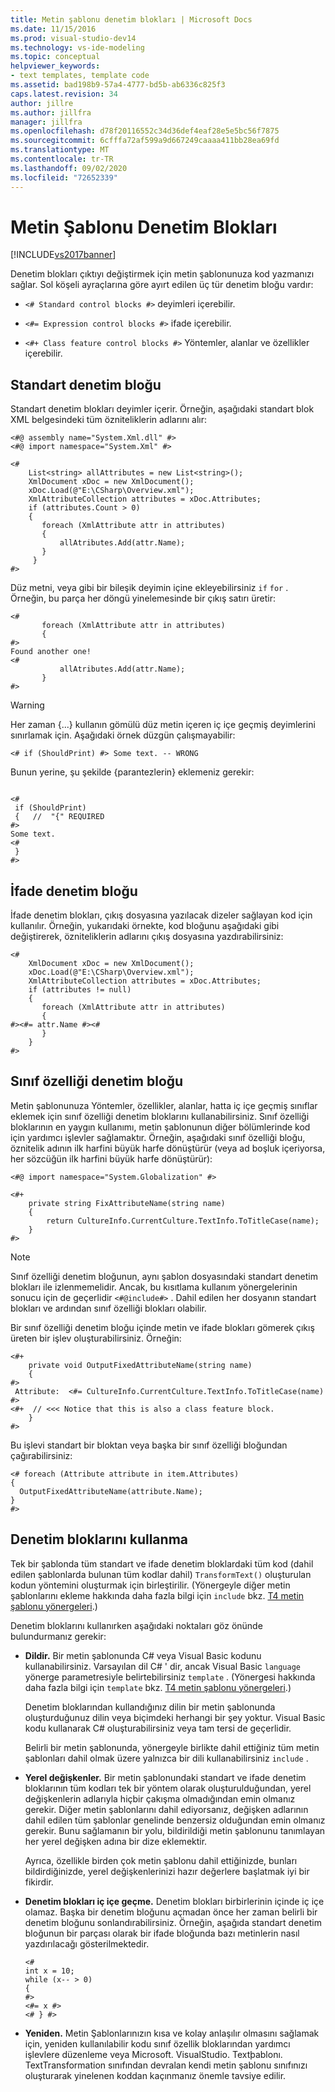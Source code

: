 ```yaml
---
title: Metin şablonu denetim blokları | Microsoft Docs
ms.date: 11/15/2016
ms.prod: visual-studio-dev14
ms.technology: vs-ide-modeling
ms.topic: conceptual
helpviewer_keywords:
- text templates, template code
ms.assetid: bad198b9-57a4-4777-bd5b-ab6336c825f3
caps.latest.revision: 34
author: jillre
ms.author: jillfra
manager: jillfra
ms.openlocfilehash: d78f20116552c34d36def4eaf28e5e5bc56f7875
ms.sourcegitcommit: 6cfffa72af599a9d667249caaaa411bb28ea69fd
ms.translationtype: MT
ms.contentlocale: tr-TR
ms.lasthandoff: 09/02/2020
ms.locfileid: "72652339"
---
```

# <a name="text-template-control-blocks"></a>Metin Şablonu Denetim Blokları
[!INCLUDE[vs2017banner](../includes/vs2017banner.md)]

Denetim blokları çıktıyı değiştirmek için metin şablonunuza kod yazmanızı sağlar. Sol köşeli ayraçlarına göre ayırt edilen üç tür denetim bloğu vardır:

- `<# Standard control blocks #>` deyimleri içerebilir.

- `<#= Expression control blocks #>` ifade içerebilir.

- `<#+ Class feature control blocks #>` Yöntemler, alanlar ve özellikler içerebilir.

## <a name="standard-control-block"></a>Standart denetim bloğu
 Standart denetim blokları deyimler içerir. Örneğin, aşağıdaki standart blok XML belgesindeki tüm özniteliklerin adlarını alır:

```
<#@ assembly name="System.Xml.dll" #>
<#@ import namespace="System.Xml" #>

<#
    List<string> allAttributes = new List<string>();
    XmlDocument xDoc = new XmlDocument();
    xDoc.Load(@"E:\CSharp\Overview.xml");
    XmlAttributeCollection attributes = xDoc.Attributes;
    if (attributes.Count > 0)
    {
       foreach (XmlAttribute attr in attributes)
       {
           allAtributes.Add(attr.Name);
       }
     }
#>
```

 Düz metni, veya gibi bir bileşik deyimin içine ekleyebilirsiniz `if` `for` . Örneğin, bu parça her döngü yinelemesinde bir çıkış satırı üretir:

```
<#
       foreach (XmlAttribute attr in attributes)
       {
#>
Found another one!
<#
           allAtributes.Add(attr.Name);
       }
#>
```

> [!WARNING]
> Her zaman {...} kullanın gömülü düz metin içeren iç içe geçmiş deyimlerini sınırlamak için. Aşağıdaki örnek düzgün çalışmayabilir:
>
> `<# if (ShouldPrint) #> Some text. -- WRONG`
>
> Bunun yerine, şu şekilde {parantezlerin} eklemeniz gerekir:

```

<#
 if (ShouldPrint)
 {   //  "{" REQUIRED
#>
Some text.
<#
 }
#>

```

## <a name="expression-control-block"></a>İfade denetim bloğu
 İfade denetim blokları, çıkış dosyasına yazılacak dizeler sağlayan kod için kullanılır. Örneğin, yukarıdaki örnekte, kod bloğunu aşağıdaki gibi değiştirerek, özniteliklerin adlarını çıkış dosyasına yazdırabilirsiniz:

```
<#
    XmlDocument xDoc = new XmlDocument();
    xDoc.Load(@"E:\CSharp\Overview.xml");
    XmlAttributeCollection attributes = xDoc.Attributes;
    if (attributes != null)
    {
       foreach (XmlAttribute attr in attributes)
       {
#><#= attr.Name #><#
       }
    }
#>
```

## <a name="class-feature-control-block"></a>Sınıf özelliği denetim bloğu
 Metin şablonunuza Yöntemler, özellikler, alanlar, hatta iç içe geçmiş sınıflar eklemek için sınıf özelliği denetim bloklarını kullanabilirsiniz. Sınıf özelliği bloklarının en yaygın kullanımı, metin şablonunun diğer bölümlerinde kod için yardımcı işlevler sağlamaktır. Örneğin, aşağıdaki sınıf özelliği bloğu, öznitelik adının ilk harfini büyük harfe dönüştürür (veya ad boşluk içeriyorsa, her sözcüğün ilk harfini büyük harfe dönüştürür):

```
<#@ import namespace="System.Globalization" #>
```

```
<#+
    private string FixAttributeName(string name)
    {
        return CultureInfo.CurrentCulture.TextInfo.ToTitleCase(name);
    }
#>
```

> [!NOTE]
> Sınıf özelliği denetim bloğunun, aynı şablon dosyasındaki standart denetim blokları ile izlenmemelidir. Ancak, bu kısıtlama kullanım yönergelerinin sonucu için de geçerlidir `<#@include#>` . Dahil edilen her dosyanın standart blokları ve ardından sınıf özelliği blokları olabilir.

 Bir sınıf özelliği denetim bloğu içinde metin ve ifade blokları gömerek çıkış üreten bir işlev oluşturabilirsiniz. Örneğin:

```
<#+
    private void OutputFixedAttributeName(string name)
    {
#>
 Attribute:  <#= CultureInfo.CurrentCulture.TextInfo.ToTitleCase(name) #>
<#+  // <<< Notice that this is also a class feature block.
    }
#>
```

 Bu işlevi standart bir bloktan veya başka bir sınıf özelliği bloğundan çağırabilirsiniz:

```
<# foreach (Attribute attribute in item.Attributes)
{
  OutputFixedAttributeName(attribute.Name);
}
#>
```

## <a name="how-to-use-control-blocks"></a>Denetim bloklarını kullanma
 Tek bir şablonda tüm standart ve ifade denetim bloklardaki tüm kod (dahil edilen şablonlarda bulunan tüm kodlar dahil) `TransformText()` oluşturulan kodun yöntemini oluşturmak için birleştirilir. (Yönergeyle diğer metin şablonlarını ekleme hakkında daha fazla bilgi için `include` bkz. [T4 metin şablonu yönergeleri](../modeling/t4-text-template-directives.md).)

 Denetim bloklarını kullanırken aşağıdaki noktaları göz önünde bulundurmanız gerekir:

- **Dildir.** Bir metin şablonunda C# veya Visual Basic kodunu kullanabilirsiniz. Varsayılan dil C# ' dir, ancak Visual Basic `language` yönerge parametresiyle belirtebilirsiniz `template` . (Yönergesi hakkında daha fazla bilgi için `template` bkz. [T4 metin şablonu yönergeleri](../modeling/t4-text-template-directives.md).)

     Denetim bloklarından kullandığınız dilin bir metin şablonunda oluşturduğunuz dilin veya biçimdeki herhangi bir şey yoktur. Visual Basic kodu kullanarak C# oluşturabilirsiniz veya tam tersi de geçerlidir.

     Belirli bir metin şablonunda, yönergeyle birlikte dahil ettiğiniz tüm metin şablonları dahil olmak üzere yalnızca bir dili kullanabilirsiniz `include` .

- **Yerel değişkenler.** Bir metin şablonundaki standart ve ifade denetim bloklarının tüm kodları tek bir yöntem olarak oluşturulduğundan, yerel değişkenlerin adlarıyla hiçbir çakışma olmadığından emin olmanız gerekir. Diğer metin şablonlarını dahil ediyorsanız, değişken adlarının dahil edilen tüm şablonlar genelinde benzersiz olduğundan emin olmanız gerekir. Bunu sağlamanın bir yolu, bildirildiği metin şablonunu tanımlayan her yerel değişken adına bir dize eklemektir.

     Ayrıca, özellikle birden çok metin şablonu dahil ettiğinizde, bunları bildirdiğinizde, yerel değişkenlerinizi hazır değerlere başlatmak iyi bir fikirdir.

- **Denetim blokları iç içe geçme.** Denetim blokları birbirlerinin içinde iç içe olamaz. Başka bir denetim bloğunu açmadan önce her zaman belirli bir denetim bloğunu sonlandırabilirsiniz. Örneğin, aşağıda standart denetim bloğunun bir parçası olarak bir ifade bloğunda bazı metinlerin nasıl yazdırılacağı gösterilmektedir.

    ```
    <#
    int x = 10;
    while (x-- > 0)
    {
    #>
    <#= x #>
    <# } #>
    ```

- **Yeniden.** Metin Şablonlarınızın kısa ve kolay anlaşılır olmasını sağlamak için, yeniden kullanılabilir kodu sınıf özellik bloklarından yardımcı işlevlere düzenleme veya Microsoft. VisualStudio. Textþablonı. TextTransformation sınıfından devralan kendi metin şablonu sınıfınızı oluşturarak yinelenen koddan kaçınmanız önemle tavsiye edilir.
